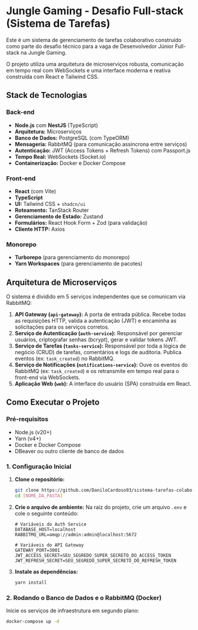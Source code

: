 # Jungle Gaming - Desafio Full-stack (Sistema de Tarefas)

Este é um sistema de gerenciamento de tarefas colaborativo construído como parte do desafio técnico para a vaga de Desenvolvedor Júnior Full-stack na Jungle Gaming.

O projeto utiliza uma arquitetura de microserviços robusta, comunicação em tempo real com WebSockets e uma interface moderna e reativa construída com React e Tailwind CSS.

## Stack de Tecnologias

### Back-end

- **Node.js** com **NestJS** (TypeScript)
- **Arquitetura:** Microserviços
- **Banco de Dados:** PostgreSQL (com TypeORM)
- **Mensageria:** RabbitMQ (para comunicação assíncrona entre serviços)
- **Autenticação:** JWT (Access Tokens + Refresh Tokens) com Passport.js
- **Tempo Real:** WebSockets (Socket.io)
- **Containerização:** Docker e Docker Compose

### Front-end

- **React** (com Vite)
- **TypeScript**
- **UI:** Tailwind CSS + `shadcn/ui`
- **Roteamento:** TanStack Router
- **Gerenciamento de Estado:** Zustand
- **Formulários:** React Hook Form + Zod (para validação)
- **Cliente HTTP:** Axios

### Monorepo

- **Turborepo** (para gerenciamento do monorepo)
- **Yarn Workspaces** (para gerenciamento de pacotes)

## Arquitetura de Microserviços

O sistema é dividido em 5 serviços independentes que se comunicam via RabbitMQ:

1.  **API Gateway (`api-gateway`):** A porta de entrada pública. Recebe todas as requisições HTTP, valida a autenticação (JWT) e encaminha as solicitações para os serviços corretos.
2.  **Serviço de Autenticação (`auth-service`):** Responsável por gerenciar usuários, criptografar senhas (bcrypt), gerar e validar tokens JWT.
3.  **Serviço de Tarefas (`tasks-service`):** Responsável por toda a lógica de negócio (CRUD) de tarefas, comentários e logs de auditoria. Publica eventos (ex: `task_created`) no RabbitMQ.
4.  **Serviço de Notificações (`notifications-service`):** Ouve os eventos do RabbitMQ (ex: `task_created`) e os retransmite em tempo real para o front-end via WebSockets.
5.  **Aplicação Web (`web`):** A interface do usuário (SPA) construída em React.

## Como Executar o Projeto

### Pré-requisitos

- Node.js (v20+)
- Yarn (v4+)
- Docker e Docker Compose
- DBeaver ou outro cliente de banco de dados

### 1. Configuração Inicial

1.  **Clone o repositório:**

    ```bash
    git clone https://github.com/DaniloCardoso93/sistema-tarefas-colaborativo.git
    cd [NOME_DA_PASTA]
    ```

2.  **Crie o arquivo de ambiente:**
    Na raiz do projeto, crie um arquivo `.env` e cole o seguinte conteúdo:

    ```
    # Variáveis do Auth Service
    DATABASE_HOST=localhost
    RABBITMQ_URL=amqp://admin:admin@localhost:5672

    # Variáveis do API Gateway
    GATEWAY_PORT=3001
    JWT_ACCESS_SECRET=SEU_SEGREDO_SUPER_SECRETO_DO_ACCESS_TOKEN
    JWT_REFRESH_SECRET=SEU_SEGREDO_SUPER_SECRETO_DO_REFRESH_TOKEN
    ```

3.  **Instale as dependências:**
    ```bash
    yarn install
    ```

### 2. Rodando o Banco de Dados e o RabbitMQ (Docker)

Inicie os serviços de infraestrutura em segundo plano:

```bash
docker-compose up -d
```
